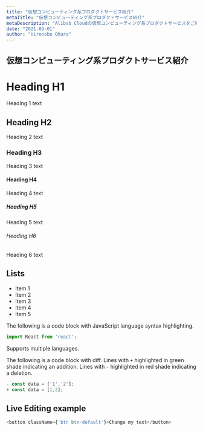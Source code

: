 ```yaml
---
title: "仮想コンピューティング系プロダクトサービス紹介"
metaTitle: "仮想コンピューティング系プロダクトサービス紹介"
metaDescription: "Alibab Cloudの仮想コンピューティング系プロダクトサービスをご紹介します。"
date: "2021-03-01"
author: "Hironobu Ohara"
---
```



## 仮想コンピューティング系プロダクトサービス紹介

# Heading H1
Heading 1 text

## Heading H2
Heading 2 text

### Heading H3
Heading 3 text

#### Heading H4
Heading 4 text

##### Heading H5
Heading 5 text

###### Heading H6
Heading 6 text

## Lists
- Item 1
- Item 2
- Item 3
- Item 4
- Item 5

The following is a code block with JavaScript language syntax highlighting.

```javascript
import React from 'react';
```

Supports multiple languages.

The following is a code block with diff. Lines with `+` highlighted in green shade indicating an addition. Lines with `-` highlighted in red shade indicating a deletion.

```javascript
- const data = ['1','2'];
+ const data = [1,2];
```

## Live Editing example

```javascript react-live=true
<button className={'btn btn-default'}>Change my text</button>
```
